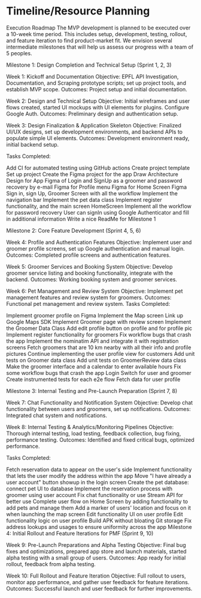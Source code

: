 # Timeline/Resource Planning

Execution Roadmap
The MVP development is planned to be executed over a 10-week time period. This includes setup, development, testing, rollout, and feature iteration to find product-market fit. We envision several intermediate milestones that will help us assess our progress with a team of 5 peoples.

Milestone 1: Design Completion and Technical Setup (Sprint 1, 2, 3)

Week 1: Kickoff and Documentation
Objective: EPFL API Investigation, Documentation, and Scraping prototype scripts; set up project tools, and establish MVP scope.
Outcomes: Project setup and initial documentation.

Week 2: Design and Technical Setup
Objective: Initial wireframes and user flows created, started UI mockups with UI elements for plugins. Configure Google Auth.
Outcomes: Preliminary design and authentication setup.

Week 3: Design Finalization & Application Skeleton
Objective: Finalized UI/UX designs, set up development environments, and backend APIs to populate simple UI elements.
Outcomes: Development environment ready, initial backend setup.

Tasks Completed:

Add CI for automated testing using GitHub actions
Create project template
Set up project
Create the Figma project for the app
Draw Architecture Design for App
Figma of Login and SignUp as a groomer and password recovery by e-mail
Figma for Profile menu
Figma for Home Screen
Figma Sign in, sign Up, Groomer Screen with all the workflow
Implement the navigation bar
Implement the pet data class
Implement register functionality, and the main screen HomeScreen
Implement all the workflow for password recovery
User can signIn using Google Authenticator and fill in additional information
Write a nice ReadMe for Milestone 1


Milestone 2: Core Feature Development (Sprint 4, 5, 6)

Week 4: Profile and Authentication Features
Objective: Implement user and groomer profile screens, set up Google authentication and manual login.
Outcomes: Completed profile screens and authentication features.

Week 5: Groomer Services and Booking System
Objective: Develop groomer service listing and booking functionality, integrate with the backend.
Outcomes: Working booking system and groomer services.

Week 6: Pet Management and Review System
Objective: Implement pet management features and review system for groomers.
Outcomes: Functional pet management and review system.
Tasks Completed:

Implement groomer profile on Figma
Implement the Map screen
Link up Google Maps SDK
Implement Groomer page with review screen
Implement the Groomer Data Class
Add edit profile button on profile and for profile pic
Implement register functionality for groomers
Fix workflow bugs that crash the app
Implement the nominatim API and integrate it with registration screens
Fetch groomers that are 10 km nearby with all their info and profile pictures
Continue implementing the user profile view for customers
Add unit tests on Groomer data class
Add unit tests on GroomerReview data class
Make the groomer interface and a calendar to enter available hours
Fix some workflow bugs that crash the app
Login Switch for user and groomer
Create instrumented tests for each e2e flow
Fetch data for user profile


Milestone 3: Internal Testing and Pre-Launch Preparation (Sprint 7, 8)

Week 7: Chat Functionality and Notification System
Objective: Develop chat functionality between users and groomers, set up notifications.
Outcomes: Integrated chat system and notifications.

Week 8: Internal Testing & Analytics/Monitoring Pipelines
Objective: Thorough internal testing, load testing, feedback collection, bug fixing, performance testing.
Outcomes: Identified and fixed critical bugs, optimized performance.


Tasks Completed:

Fetch reservation data to appear on the user's side
Implement functionality that lets the user modify the address within the app
Move "I have already a user account" button showup in the login screen
Create the pet database: connect pet UI to database
Implement the reservation process with groomer using user account
Fix chat functionality or use Stream API for better use
Complete user flow on Home Screen by adding functionality to add pets and manage them
Add a marker of users' location and focus on it when launching the map screen
Edit functionality UI on user profile
Edit functionality logic on user profile
Build APK without bloating Git storage
Fix address lookups and usages to ensure uniformity across the app
Milestone 4: Initial Rollout and Feature Iterations for PMF (Sprint 9, 10)

Week 9: Pre-Launch Preparations and Alpha Testing
Objective: Final bug fixes and optimizations, prepared app store and launch materials, started alpha testing with a small group of users.
Outcomes: App ready for initial rollout, feedback from alpha testing.

Week 10: Full Rollout and Feature Iteration
Objective: Full rollout to users, monitor app performance, and gather user feedback for feature iterations.
Outcomes: Successful launch and user feedback for further improvements.

